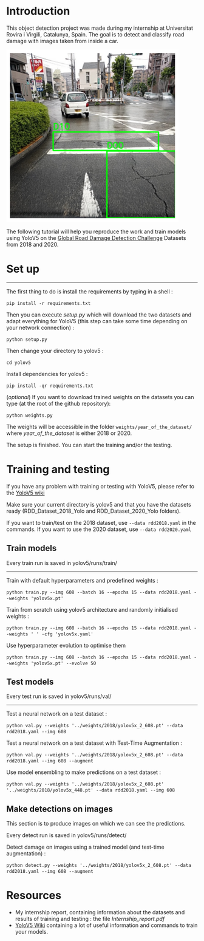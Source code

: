 # **Introduction**

This object detection project was made during my internship at Universitat Rovira i Virgili, Catalunya, Spain. The goal is to detect and classify road damage with images taken from inside a car.

![](/readme_img/crack2.png)

The following tutorial will help you reproduce the work and train models using YoloV5 on the [Global Road Damage Detection Challenge](https://github.com/sekilab/RoadDamageDetector) Datasets from 2018 and 2020.

# **Set up**

***
The first thing to do is install the requirements by typing in a shell :
```
pip install -r requirements.txt
```
Then you can execute *setup.py* which will download the two datasets and adapt everything for YoloV5 (this step can take some time depending on your network connection) :
```
python setup.py
```
Then change your directory to yolov5 :
```
cd yolov5
```
Install dependencies for yolov5 :
```
pip install -qr requirements.txt
```
(*optional*) If you want to download trained weights on the datasets you can type (at the root of the github repository):
```
python weights.py
```
The weights will be accessible in the folder ```weights/year_of_the_dataset/``` where *year_of_the_dataset* is either 2018 or 2020.

The setup is finished. You can start the training and/or the testing.

# **Training and testing**

If you have any problem with training or testing with YoloV5, please refer to the [YoloV5 wiki](https://github.com/ultralytics/yolov5/wiki)

Make sure your current directory is yolov5 and that you have the datasets ready (RDD_Dataset_2018_Yolo and RDD_Dataset_2020_Yolo folders).

If you want to train/test on the 2018 dataset, use ```--data rdd2018.yaml``` in the commands. If you want to use the 2020 dataset, use ```--data rdd2020.yaml```

## **Train models**

Every train run is saved in yolov5/runs/train/
***
Train with default hyperparameters and predefined weights :
```
python train.py --img 608 --batch 16 --epochs 15 --data rdd2018.yaml --weights 'yolov5x.pt'
```
Train from scratch using yolov5 architecture and randomly initialised weights :
```
python train.py --img 608 --batch 16 --epochs 15 --data rdd2018.yaml --weights ' ' -cfg 'yolov5x.yaml'
```
Use hyperparameter evolution to optimise them
```
python train.py --img 608 --batch 16 --epochs 15 --data rdd2018.yaml --weights 'yolov5x.pt' --evolve 50
```

## **Test models**
Every test run is saved in yolov5/runs/val/
***
Test a neural network on a test dataset :
```
python val.py --weights '../weights/2018/yolov5x_2_608.pt' --data rdd2018.yaml --img 608
```
Test a neural network on a test dataset with Test-Time Augmentation :
```
python val.py --weights '../weights/2018/yolov5x_2_608.pt' --data rdd2018.yaml --img 608 --augment
```
Use model ensembling to make predictions on a test dataset :
```
python val.py --weights '../weights/2018/yolov5x_2_608.pt' '../weights/2018/yolov5x_448.pt' --data rdd2018.yaml --img 608
```

## **Make detections on images**
This section is to produce images on which we can see the predictions.

Every detect run is saved in yolov5/runs/detect/

Detect damage on images using a trained model (and test-time augmentation) :
```
python detect.py --weights '../weights/2018/yolov5x_2_608.pt' --data rdd2018.yaml --img 608 --augment
```

# **Resources**
* My internship report, containing information about the datasets and results of training and testing : the file *Internship_report.pdf*
* [YoloV5 Wiki](https://github.com/ultralytics/yolov5/wiki) containing a lot of useful information and commands to train your models.
